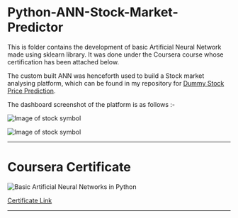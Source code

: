 # Python-ANN-Stock-Market-Predictor
This is folder contains the development of basic Artificial Neural Network made using sklearn library.
It was done under the Coursera course whose certification has been attached below.  

The custom built ANN was henceforth used to build a Stock market analysing platform, which can be found in my repository for [Dummy Stock Price Prediction](https://github.com/Jash-2000/Dumy-Stock-Price-Prediction).

The dashboard screenshot of the platform is as follows :- 

![Image of stock symbol](https://raw.githubusercontent.com/apoorvasingh157/Python-ANN-Stock-Market-Predictor/master/images/stock_sym.png)

![Image of stock symbol](https://raw.githubusercontent.com/apoorvasingh157/Python-ANN-Stock-Market-Predictor/master/images/ann_out.png)

---
# Coursera Certificate

![Basic Artificial Neural Networks in Python](https://s3.amazonaws.com/coursera_assets/meta_images/generated/CERTIFICATE_LANDING_PAGE/CERTIFICATE_LANDING_PAGE~CJ2TL4WZL78C/CERTIFICATE_LANDING_PAGE~CJ2TL4WZL78C.jpeg)

[Certificate Link](https://coursera.org/share/62d9b409756796a92330660428a9b4fa)

---
